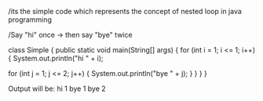 /its the simple code which represents the concept of nested loop in java programming

/Say "hi" once → then say "bye" twice

 class Simple {
    public static void main(String[] args) 
    {
    for (int i = 1; i <= 1; i++) 
    {
    System.out.println("hi " + i);

for (int j = 1; j <= 2; j++) 
{
  System.out.println("bye " + j);
            }
        }
    }
}



Output will be:
hi 1
bye 1
bye 2

